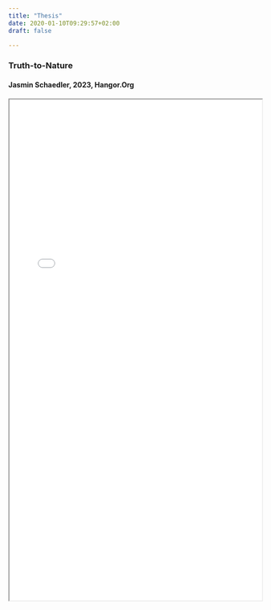 ```yaml
---
title: "Thesis"
date: 2020-01-10T09:29:57+02:00
draft: false

---
```


<html>
  <head>
    <title>Truth-to-Nature</title>
  </head>
  <body>
    <h3>Truth-to-Nature</h3>
    <h4>Jasmin Schaedler, 2023, Hangor.Org</h4>
    <iframe src="/upcoming/park_booklet.pdf" width="100%" height="1000px">
    </iframe>
  </body>
</html>

